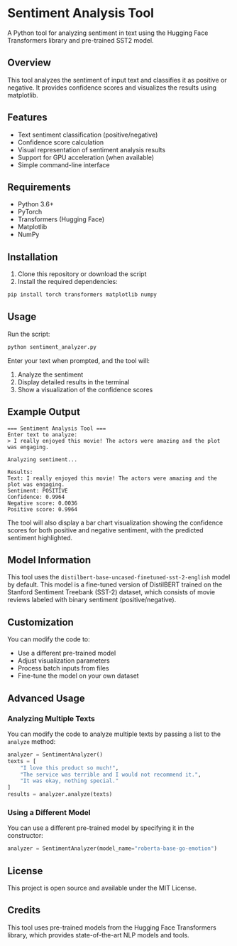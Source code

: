 # Sentiment Analysis Tool

A Python tool for analyzing sentiment in text using the Hugging Face Transformers library and pre-trained SST2 model.

## Overview

This tool analyzes the sentiment of input text and classifies it as positive or negative. It provides confidence scores and visualizes the results using matplotlib.

## Features

- Text sentiment classification (positive/negative)
- Confidence score calculation
- Visual representation of sentiment analysis results
- Support for GPU acceleration (when available)
- Simple command-line interface

## Requirements

- Python 3.6+
- PyTorch
- Transformers (Hugging Face)
- Matplotlib
- NumPy

## Installation

1. Clone this repository or download the script
2. Install the required dependencies:

```bash
pip install torch transformers matplotlib numpy
```

## Usage

Run the script:

```bash
python sentiment_analyzer.py
```

Enter your text when prompted, and the tool will:
1. Analyze the sentiment
2. Display detailed results in the terminal
3. Show a visualization of the confidence scores

## Example Output

```
=== Sentiment Analysis Tool ===
Enter text to analyze:
> I really enjoyed this movie! The actors were amazing and the plot was engaging.

Analyzing sentiment...

Results:
Text: I really enjoyed this movie! The actors were amazing and the plot was engaging.
Sentiment: POSITIVE
Confidence: 0.9964
Negative score: 0.0036
Positive score: 0.9964
```

The tool will also display a bar chart visualization showing the confidence scores for both positive and negative sentiment, with the predicted sentiment highlighted.

## Model Information

This tool uses the `distilbert-base-uncased-finetuned-sst-2-english` model by default. This model is a fine-tuned version of DistilBERT trained on the Stanford Sentiment Treebank (SST-2) dataset, which consists of movie reviews labeled with binary sentiment (positive/negative).

## Customization

You can modify the code to:
- Use a different pre-trained model
- Adjust visualization parameters
- Process batch inputs from files
- Fine-tune the model on your own dataset

## Advanced Usage

### Analyzing Multiple Texts

You can modify the code to analyze multiple texts by passing a list to the `analyze` method:

```python
analyzer = SentimentAnalyzer()
texts = [
    "I love this product so much!",
    "The service was terrible and I would not recommend it.",
    "It was okay, nothing special."
]
results = analyzer.analyze(texts)
```

### Using a Different Model

You can use a different pre-trained model by specifying it in the constructor:

```python
analyzer = SentimentAnalyzer(model_name="roberta-base-go-emotion")
```

## License

This project is open source and available under the MIT License.

## Credits

This tool uses pre-trained models from the Hugging Face Transformers library, which provides state-of-the-art NLP models and tools.
